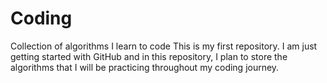 # Coding
Collection of algorithms I learn to code
This is my first repository. I am just getting started with GitHub and in this repository, I plan to store the algorithms that I will be practicing throughout my coding journey.
